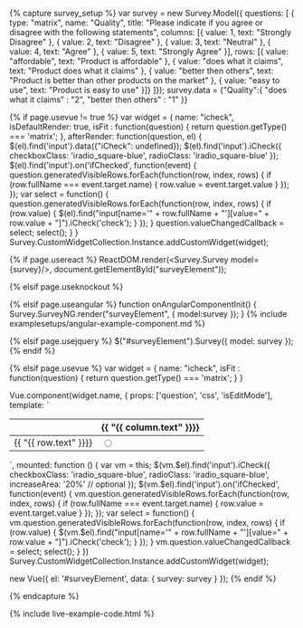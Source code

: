 <script src="https://unpkg.com/icheck@1.0.2"></script>
<link rel="stylesheet" href="https://unpkg.com/icheck@1.0.2/skins/square/blue.css">

{% capture survey_setup %}
var survey = new Survey.Model({ questions: [
{ type: "matrix", name: "Quality", title: "Please indicate if you agree or disagree with the following statements",
   columns: [{ value: 1, text: "Strongly Disagree" }, 
              { value: 2, text: "Disagree" }, 
              { value: 3, text: "Neutral" }, 
              { value: 4, text: "Agree" }, 
              { value: 5, text: "Strongly Agree" }],
    rows: [{ value: "affordable", text: "Product is affordable" }, 
           { value: "does what it claims", text: "Product does what it claims" },
           { value: "better then others", text: "Product is better than other products on the market" }, 
           { value: "easy to use", text: "Product is easy to use" }]}
]});
survey.data = {"Quality":{
  "does what it claims" : "2",
  "better then others" : "1"
}}

{% if page.usevue != true %}
var widget = {
    name: "icheck",
    isDefaultRender: true,
    isFit : function(question) { return question.getType() === 'matrix'; },
    afterRender: function(question, el) {
        $(el).find('input').data({"iCheck": undefined});
        $(el).find('input').iCheck({
          checkboxClass: 'iradio_square-blue',
          radioClass: 'iradio_square-blue'
        });
        $(el).find('input').on('ifChecked', function(event) {
          question.generatedVisibleRows.forEach(function(row, index, rows) {
            if (row.fullName === event.target.name) {
              row.value = event.target.value
            }
          });
        });
        var select = function() {
          question.generatedVisibleRows.forEach(function(row, index, rows) {
            if (row.value) {
              $(el).find("input[name='" + row.fullName  + "'][value=" + row.value + "]").iCheck('check');
            }
          });
        }
        question.valueChangedCallback = select;
        select();
    }
}
Survey.CustomWidgetCollection.Instance.addCustomWidget(widget);

{% if page.usereact %}
ReactDOM.render(<Survey.Survey model={survey}/>, document.getElementById("surveyElement"));

{% elsif page.useknockout %}

{% elsif page.useangular %}
function onAngularComponentInit() {
    Survey.SurveyNG.render("surveyElement", {
        model:survey
    });
}
{% include examplesetups/angular-example-component.md %}

{% elsif page.usejquery %}
$("#surveyElement").Survey({
    model: survey
});
{% endif %}

{% elsif page.usevue %}
var widget = {
    name: "icheck",
    isFit : function(question) { return question.getType() === 'matrix'; }
}

Vue.component(widget.name, {
    props: ['question', 'css', 'isEditMode'],
    template:
`<table :class="css.matrix.root">
    <thead>
        <tr>
            <th v-show="question.hasRows"></th>
            <th v-for="column in question.columns">{{ "{{ column.text" }}}}</th>
        </tr>
    </thead>
    <tbody>
        <tr v-for="(row, rowIndex) in question.visibleRows">
            <td v-show="question.hasRows">{{ "{{ row.text" }}}}</td>
            <td v-for="(column, columnIndex) in question.columns">
                <input type="radio" :name="row.fullName" v-model="row.value" :value="column.value" :disabled="question.isReadOnly" :id="(columnIndex === 0) && (rowIndex === 0) ? question.inputId : ''"/>
            </td>
        </tr>
    </tbody>
</table>`,
    mounted: function () {
        var vm = this;
        $(vm.$el).find('input').iCheck({
          checkboxClass: 'iradio_square-blue',
          radioClass: 'iradio_square-blue',
          increaseArea: '20%' // optional
        });
        $(vm.$el).find('input').on('ifChecked', function(event) {
          vm.question.generatedVisibleRows.forEach(function(row, index, rows) {
            if (row.fullName === event.target.name) {
              row.value = event.target.value
            }
          });
        });
        var select = function() {
          vm.question.generatedVisibleRows.forEach(function(row, index, rows) {
            if (row.value) {
              $(vm.$el).find("input[name='" + row.fullName  + "'][value=" + row.value + "]").iCheck('check');
            }
          });
        }
        vm.question.valueChangedCallback = select;
        select();
    }
})
Survey.CustomWidgetCollection.Instance.addCustomWidget(widget);

new Vue({ el: '#surveyElement', data: { survey: survey } });
{% endif %}

{% endcapture %}

{% include live-example-code.html %}
